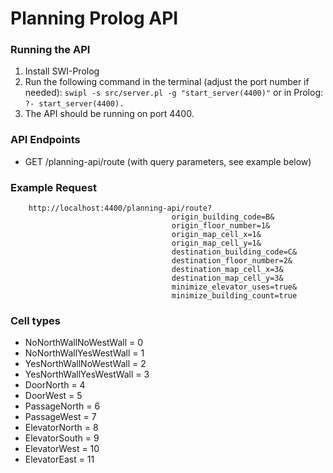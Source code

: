 # Planning Prolog API
### Running the API
1. Install SWI-Prolog
2. Run the following command in the terminal (adjust the port number if needed):
`swipl -s src/server.pl -g "start_server(4400)"`
or in Prolog:
`?- start_server(4400).`
3. The API should be running on port 4400.

### API Endpoints
- GET /planning-api/route (with query parameters, see example below)

### Example Request
```
	http://localhost:4400/planning-api/route?
									origin_building_code=B&
									origin_floor_number=1&
									origin_map_cell_x=1&
									origin_map_cell_y=1&
									destination_building_code=C&
									destination_floor_number=2&
									destination_map_cell_x=3&
									destination_map_cell_y=3&
									minimize_elevator_uses=true&
									minimize_building_count=true
```

### Cell types
* NoNorthWallNoWestWall = 0
* NoNorthWallYesWestWall = 1
* YesNorthWallNoWestWall = 2
* YesNorthWallYesWestWall = 3
* DoorNorth = 4
* DoorWest = 5
* PassageNorth = 6
* PassageWest = 7
* ElevatorNorth = 8
* ElevatorSouth = 9
* ElevatorWest = 10
* ElevatorEast = 11